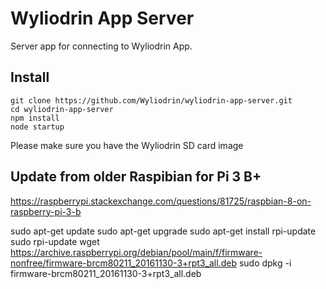 Wyliodrin App Server
====================

Server app for connecting to Wyliodrin App.

Install
-------

    git clone https://github.com/Wyliodrin/wyliodrin-app-server.git
    cd wyliodrin-app-server
    npm install
    node startup
    
Please make sure you have the Wyliodrin SD card image

Update from older Raspibian for Pi 3 B+
------

https://raspberrypi.stackexchange.com/questions/81725/raspbian-8-on-raspberry-pi-3-b

sudo apt-get update
sudo apt-get upgrade
sudo apt-get install rpi-update
sudo rpi-update
wget https://archive.raspberrypi.org/debian/pool/main/f/firmware-nonfree/firmware-brcm80211_20161130-3+rpt3_all.deb
sudo dpkg -i firmware-brcm80211_20161130-3+rpt3_all.deb


